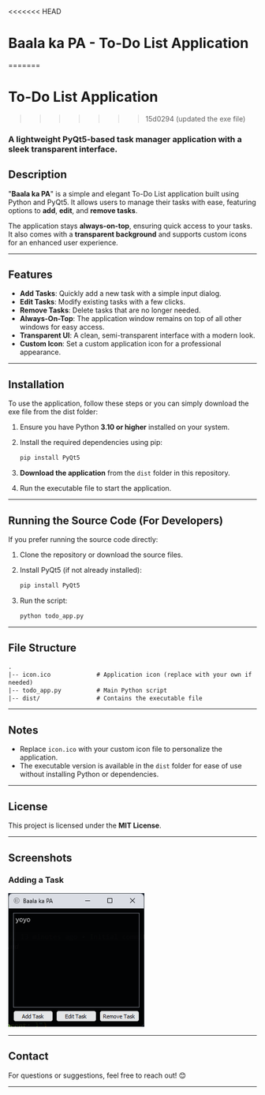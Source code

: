 
<<<<<<< HEAD
# Baala ka PA - To-Do List Application
=======
# To-Do List Application
>>>>>>> 15d0294 (updated the exe file)

### A lightweight PyQt5-based task manager application with a sleek transparent interface.

## Description

"**Baala ka PA**" is a simple and elegant To-Do List application built using Python and PyQt5. It allows users to manage their tasks with ease, featuring options to **add**, **edit**, and **remove tasks**.

The application stays **always-on-top**, ensuring quick access to your tasks. It also comes with a **transparent background** and supports custom icons for an enhanced user experience.

---

## Features

- **Add Tasks**: Quickly add a new task with a simple input dialog.
- **Edit Tasks**: Modify existing tasks with a few clicks.
- **Remove Tasks**: Delete tasks that are no longer needed.
- **Always-On-Top**: The application window remains on top of all other windows for easy access.
- **Transparent UI**: A clean, semi-transparent interface with a modern look.
- **Custom Icon**: Set a custom application icon for a professional appearance.

---

## Installation

To use the application, follow these steps or you can simply download the exe file from the dist folder:

1. Ensure you have Python **3.10 or higher** installed on your system.

2. Install the required dependencies using pip:

   ```bash
   pip install PyQt5
   ```

3. **Download the application** from the `dist` folder in this repository.

4. Run the executable file to start the application.

---

## Running the Source Code (For Developers)

If you prefer running the source code directly:

1. Clone the repository or download the source files.

2. Install PyQt5 (if not already installed):

   ```bash
   pip install PyQt5
   ```

3. Run the script:
   ```bash
   python todo_app.py
   ```

---

## File Structure

```
.
|-- icon.ico             # Application icon (replace with your own if needed)
|-- todo_app.py          # Main Python script
|-- dist/                # Contains the executable file
```

---

## Notes

- Replace `icon.ico` with your custom icon file to personalize the application.
- The executable version is available in the `dist` folder for ease of use without installing Python or dependencies.

---

## License

This project is licensed under the **MIT License**.

---

## Screenshots

### Adding a Task

![Add Task Dialog](screenshots/1.png)

---

## Contact

For questions or suggestions, feel free to reach out! 😊

---

